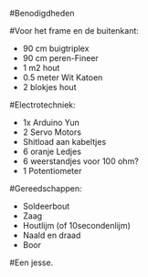 #Benodigdheden

#Voor het frame en de buitenkant:
- 90 cm buigtriplex
- 90 cm peren-Fineer
- 1 m2 hout
- 0.5 meter Wit Katoen
- 2 blokjes hout  

#Electrotechniek:
- 1x Arduino Yun
- 2 Servo Motors
- Shitload aan kabeltjes
- 6 oranje Ledjes
- 6 weerstandjes voor 100 ohm?
- 1 Potentiometer  

#Gereedschappen:
- Soldeerbout
- Zaag
- Houtlijm (of 10secondenlijm)
- Naald en draad
- Boor  

#Een jesse. 
